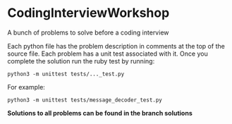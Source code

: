 # CodingInterviewWorkshop
A bunch of problems to solve before a coding interview

Each python file has the problem description in comments at the top of the source file. Each problem has a unit test
associated with it. Once you complete the solution run the ruby test by running:

`python3 -m unittest tests/..._test.py`

For example:

`python3 -m unittest tests/message_decoder_test.py`

**Solutions to all problems can be found in the branch solutions**
